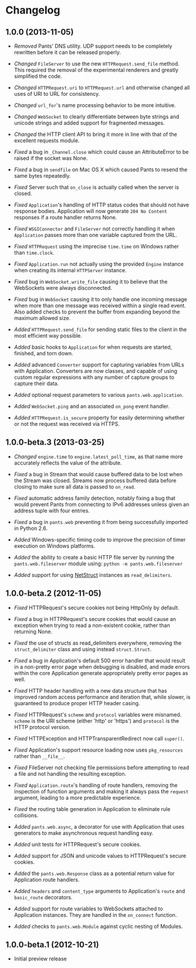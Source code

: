 Changelog
=========

1.0.0 (2013-11-05)
------------------
 *  *Removed* Pants' DNS utility. UDP support needs to be completely rewritten
            before it can be released properly.

 *  *Changed* ``FileServer`` to use the new ``HTTPRequest.send_file`` method.
            This required the removal of the experimental renderers and
            greatly simplified the code.

 *  *Changed* ``HTTPRequest.uri`` to ``HTTPRequest.url`` and otherwise changed
            all uses of URI to URL for consistency.

 *  *Changed* ``url_for``'s name processing behavior to be more intuitive.

 *  *Changed* ``WebSocket`` to clearly differentiate between byte strings and
            unicode strings and added support for fragmented messages.

 *  *Changed* the HTTP client API to bring it more in line with that of the
            excellent requests module.

 *  *Fixed* a bug in ``_Channel.close`` which could cause an AttributeError to
            be raised if the socket was None.

 *  *Fixed* a bug in ``sendfile`` on Mac OS X which caused Pants to resend the
            same bytes repeatedly.

 *  *Fixed* Server such that ``on_close`` is actually called when the server is
            closed.

 *  *Fixed* ``Application``'s handling of HTTP status codes that should not
            have response bodies. Application will now generate
            ``204 No Content`` responses if a route handler returns None.

 *  *Fixed* ``WSGIConnector`` and ``FileServer`` not correctly handling it when
            ``Application`` passes more than one variable captured from
            the URL.

 *  *Fixed* ``HTTPRequest`` using the imprecise ``time.time`` on Windows rather
            than ``time.clock``.

 *  *Fixed* ``Application.run`` not actually using the provided ``Engine``
            instance when creating its internal ``HTTPServer`` instance.

 *  *Fixed* bug in ``WebSocket.write_file`` causing it to believe that the
            WebSockets were always disconnected.

 *  *Fixed* bug in ``WebSocket`` causing it to only handle one incoming message
            when more than one message was received within a single read event.
            Also added checks to prevent the buffer from expanding beyond the
            maximum allowed size.

 *  *Added* ``HTTPRequest.send_file`` for sending static files to the client in
            the most efficient way possible.

 *  *Added* basic hooks to ``Application`` for when requests are started,
            finished, and torn down.

 *  *Added* advanced ``Converter`` support for capturing variables from URLs
            with Application. Converters are now classes, and capable of
            using custom regular expressions with any number of capture groups
            to capture their data.

 *  *Added* optional request parameters to various ``pants.web.application``.

 *  *Added* ``WebSocket.ping`` and an associated ``on_pong`` event handler.

 *  *Added* ``HTTPRequest.is_secure`` property for easily determining whether
            or not the request was received via HTTPS.


1.0.0-beta.3 (2013-03-25)
-------------------------
 *  *Changed* ``engine.time`` to ``engine.latest_poll_time``, as that name more
              accurately reflects the value of the attribute.

 *  *Fixed* a bug in Stream that would cause buffered data to be lost when the
            Stream was closed. Streams now process buffered data before closing
            to make sure all data is passed to ``on_read``.

 *  *Fixed* automatic address family detection, notably fixing a bug that would
            prevent Pants from connecting to IPv6 addresses unless given an
            address tuple with four entries.

 *  *Fixed* a bug in ``pants.web`` preventing it from being successfully
            imported in Python 2.6.

 *  *Added* Windows-specific timing code to improve the precision of timer
            execution on Windows platforms.

 *  *Added* the ability to create a basic HTTP file server by running the
            ``pants.web.fileserver`` module using:
            ``python -m pants.web.fileserver``

 *  *Added* support for using [NetStruct](https://github.com/stendec/netstruct)
            instances as ``read_delimiters``.


1.0.0-beta.2 (2012-11-05)
-------------------------
 *  *Fixed* HTTPRequest's secure cookies not being HttpOnly by default.
 
 *  *Fixed* a bug in HTTPRequest's secure cookies that would cause an exception
            when trying to read a non-existent cookie, rather than returning
            None.

 *  *Fixed* the use of structs as read_delimiters everywhere, removing the
            ``struct_delimiter`` class and using instead ``struct.Struct``.

 *  *Fixed* a bug in Application's default 500 error handler that would result
            in a non-pretty error page when debugging is disabled, and made
            errors within the core Application generate appropriately pretty
            error pages as well.

 *  *Fixed* HTTP header handling with a new data structure that has
            improved random access performance and iteration that, while
            slower, is guaranteed to produce proper HTTP header casing.

 *  *Fixed* HTTPRequest's ``scheme`` and ``protocol`` variables were misnamed.
            ``scheme`` is the URI scheme (either 'http' or 'https') and
            ``protocol`` is the HTTP protocol version.

 *  *Fixed* HTTPException and HTTPTransparentRedirect now call ``super()``.

 *  *Fixed* Application's support resource loading now uses ``pkg_resources``
            rather than ``__file__``.

 *  *Fixed* FileServer not checking file permissions before attempting to read
            a file and not handling the resulting exception.

 *  *Fixed* ``Application.route``'s handling of route handlers, removing the
            inspection of function arguments and making it always pass the
            ``request`` argument, leading to a more predictable experience.

 *  *Fixed* the routing table generation in Application to eliminate
            rule collisions.

 *  *Added* ``pants.web.async``, a decorator for use with Application that
            uses generators to make asynchronous request handling easy.

 *  *Added* unit tests for HTTPRequest's secure cookies.

 *  *Added* support for JSON and unicode values to HTTPRequest's
            secure cookies.

 *  *Added* the ``pants.web.Response`` class as a potential return value for
            Application route handlers.

 *  *Added* ``headers`` and ``content_type`` arguments to Application's
            ``route`` and ``basic_route`` decorators. 

 *  *Added* support for route variables to WebSockets attached to Application
            instances. They are handled in the ``on_connect`` function.

 *  *Added* checks to ``pants.web.Module`` against cyclic nesting of Modules.


1.0.0-beta.1 (2012-10-21)
-------------------------
 * Initial preview release